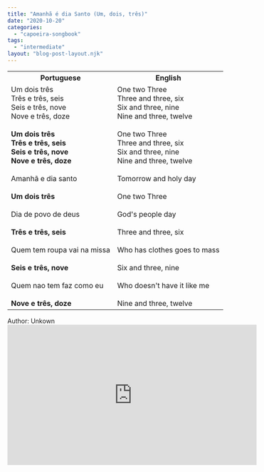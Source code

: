 ```yaml
---
title: "Amanhã é dia Santo (Um, dois, três)"
date: "2020-10-20"
categories: 
  - "capoeira-songbook"
tags: 
  - "intermediate"
layout: "blog-post-layout.njk"
---
```


<table class="capoeira-table">
    <tr class="header-row">
        <th>Portuguese</th>
        <th>English</th>
    </tr>
    <tr>
        <td>Um dois três<br>
        Três e três, seis<br>
        Seis e três, nove<br>
        Nove e três, doze<br>
        <br>
        <strong>Um dois três<br>
        Três e três, seis<br>
        Seis e três, nove<br>
        Nove e três, doze</strong><br>
        <br>
        Amanhã e dia santo<br>
        <br>
        <strong>Um dois três</strong><br>
        <br>
        Dia de povo de deus<br>
        <br>
        <strong>Três e três, seis</strong><br>
        <br>
        Quem tem roupa vai na missa<br>
        <br>
        <strong>Seis e três, nove</strong><br>
        <br>
        Quem nao tem faz como eu<br>
        <br>
        <strong>Nove e três, doze</strong></td>
        <td>One two Three<br>
        Three and three, six<br>
        Six and three, nine<br>
        Nine and three, twelve<br>
        <br>
        One two Three<br>
        Three and three, six<br>
        Six and three, nine<br>
        Nine and three, twelve<br>
        <br>
        Tomorrow and holy day<br>
        <br>
        One two Three<br>
        <br>
        God's people day<br>
        <br>
        Three and three, six<br>
        <br>
        Who has clothes goes to mass<br>
        <br>
        Six and three, nine<br>
        <br>
        Who doesn't have it like me<br>
        <br>
        Nine and three, twelve</td>
    </tr>
</table>

<figcaption>
Author: Unkown
</figcaption>

<iframe width="560" height="315" src="https://www.youtube.com/embed/YRe9t2OFaXU" title="YouTube video player" frameborder="0" allow="accelerometer; autoplay; clipboard-write; encrypted-media; gyroscope; picture-in-picture" allowfullscreen></iframe>